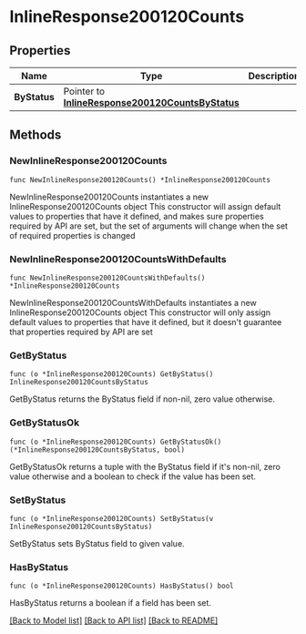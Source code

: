 # InlineResponse200120Counts

## Properties

Name | Type | Description | Notes
------------ | ------------- | ------------- | -------------
**ByStatus** | Pointer to [**InlineResponse200120CountsByStatus**](InlineResponse200120CountsByStatus.md) |  | [optional] 

## Methods

### NewInlineResponse200120Counts

`func NewInlineResponse200120Counts() *InlineResponse200120Counts`

NewInlineResponse200120Counts instantiates a new InlineResponse200120Counts object
This constructor will assign default values to properties that have it defined,
and makes sure properties required by API are set, but the set of arguments
will change when the set of required properties is changed

### NewInlineResponse200120CountsWithDefaults

`func NewInlineResponse200120CountsWithDefaults() *InlineResponse200120Counts`

NewInlineResponse200120CountsWithDefaults instantiates a new InlineResponse200120Counts object
This constructor will only assign default values to properties that have it defined,
but it doesn't guarantee that properties required by API are set

### GetByStatus

`func (o *InlineResponse200120Counts) GetByStatus() InlineResponse200120CountsByStatus`

GetByStatus returns the ByStatus field if non-nil, zero value otherwise.

### GetByStatusOk

`func (o *InlineResponse200120Counts) GetByStatusOk() (*InlineResponse200120CountsByStatus, bool)`

GetByStatusOk returns a tuple with the ByStatus field if it's non-nil, zero value otherwise
and a boolean to check if the value has been set.

### SetByStatus

`func (o *InlineResponse200120Counts) SetByStatus(v InlineResponse200120CountsByStatus)`

SetByStatus sets ByStatus field to given value.

### HasByStatus

`func (o *InlineResponse200120Counts) HasByStatus() bool`

HasByStatus returns a boolean if a field has been set.


[[Back to Model list]](../README.md#documentation-for-models) [[Back to API list]](../README.md#documentation-for-api-endpoints) [[Back to README]](../README.md)


